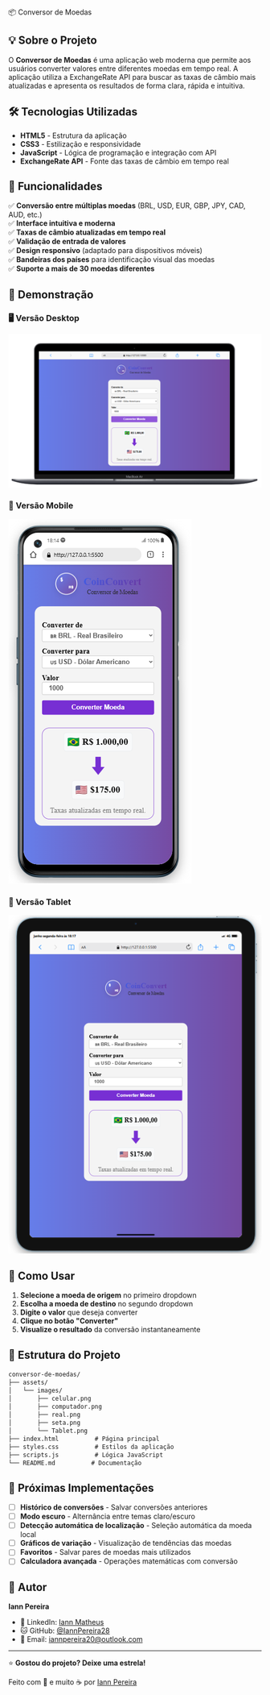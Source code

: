 📦 Conversor de Moedas

## 💡 Sobre o Projeto

O **Conversor de Moedas** é uma aplicação web moderna que permite aos usuários converter valores entre diferentes moedas em tempo real. A aplicação utiliza a ExchangeRate API para buscar as taxas de câmbio mais atualizadas e apresenta os resultados de forma clara, rápida e intuitiva.

## 🛠 Tecnologias Utilizadas

- **HTML5** - Estrutura da aplicação
- **CSS3** - Estilização e responsividade
- **JavaScript** - Lógica de programação e integração com API
- **ExchangeRate API** - Fonte das taxas de câmbio em tempo real

## 🚀 Funcionalidades

✅ **Conversão entre múltiplas moedas** (BRL, USD, EUR, GBP, JPY, CAD, AUD, etc.)  
✅ **Interface intuitiva e moderna**  
✅ **Taxas de câmbio atualizadas em tempo real**  
✅ **Validação de entrada de valores**  
✅ **Design responsivo** (adaptado para dispositivos móveis)  
✅ **Bandeiras dos países** para identificação visual das moedas  
✅ **Suporte a mais de 30 moedas diferentes**  

## 📱 Demonstração

### 🖥️ Versão Desktop
![Screenshot Desktop](./assets/imagens/Computador.png)

### 📱 Versão Mobile
![Screenshot Mobile](./assets/imagens/celular.png)

### 📔 Versão Tablet
![Demo GIF](./assets/imagens/Tablet.png)

## 🔧 Como Usar

1. **Selecione a moeda de origem** no primeiro dropdown
2. **Escolha a moeda de destino** no segundo dropdown
3. **Digite o valor** que deseja converter
4. **Clique no botão "Converter"**
5. **Visualize o resultado** da conversão instantaneamente

## 📁 Estrutura do Projeto

```
conversor-de-moedas/
├── assets/
│   └── images/
│       ├── celular.png
│       ├── computador.png
│       ├── real.png
│       ├── seta.png
│       └── Tablet.png
├── index.html          # Página principal
├── styles.css          # Estilos da aplicação
├── scripts.js          # Lógica JavaScript
└── README.md          # Documentação
```

## 🔮 Próximas Implementações

- [ ] **Histórico de conversões** - Salvar conversões anteriores
- [ ] **Modo escuro** - Alternância entre temas claro/escuro
- [ ] **Detecção automática de localização** - Seleção automática da moeda local
- [ ] **Gráficos de variação** - Visualização de tendências das moedas
- [ ] **Favoritos** - Salvar pares de moedas mais utilizados
- [ ] **Calculadora avançada** - Operações matemáticas com conversão

## 🧠 Autor

**Iann Pereira**

- 💼 LinkedIn: [Iann Matheus](https://linkedin.com/in/iann-pereira-dev)
- 🐱 GitHub: [@IannPereira28](https://github.com/IannPerreira28)
- 📧 Email: iannpereira20@outlook.com

---

⭐ **Gostou do projeto? Deixe uma estrela!**

Feito com 💙 e muito ☕ por [Iann Pereira](https://github.com/IannPereira28)